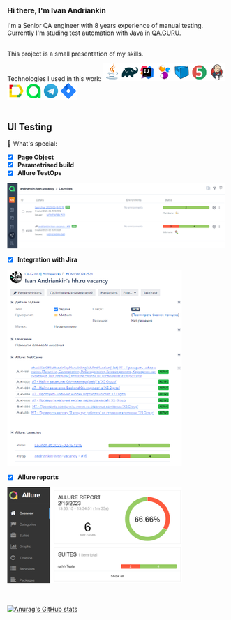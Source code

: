 ### Hi there, I'm Ivan Andriankin

I'm a Senior QA engineer with 8 years experience of manual testing. Currently I'm studing test automation with Java in <a href="https://qa.guru/">QA.GURU</a>.
<br><br>
 
This project is a small presentation of my skills.

Technologies I used in this work:
![This is an image](/icons/Java.png)![This is an image](/icons/Gradle.png)![This is an image](/icons/Intelij_IDEA.png)![This is an image](/icons/Selenide.png)![This is an image](/icons/Selenoid.png)![This is an image](/icons/JUnit5.png)![This is an image](/icons/Jenkins.png)![This is an image](/icons/Allure_Report.png)![This is an image](/icons/AllureTestOps.png)![This is an image](/icons/Telegram.png)![This is an image](/icons/Jira.png)</br></br>


## UI Testing

:triangular_flag_on_post: What's special:

- [x] <b>Page Object</b>
- [x] <b>Parametrised build</b>
- [x] <b>Allure TestOps</b>
<img src="/images/Allure_TestOps.png" width="500" height="150">

- [x] <b>Integration with Jira</b>
<img src="/images/Jira.png" width="400" height="450">

- [x] <b>Allure reports</b>
<img src="/images/Allure_Report.png" width="400" height="220">


<br><br>
[![Anurag's GitHub stats](https://github-readme-stats.vercel.app/api?username=ivan-andriankin)](https://github.com/ivan-andriankin/Vacancy/github-readme-stats)
